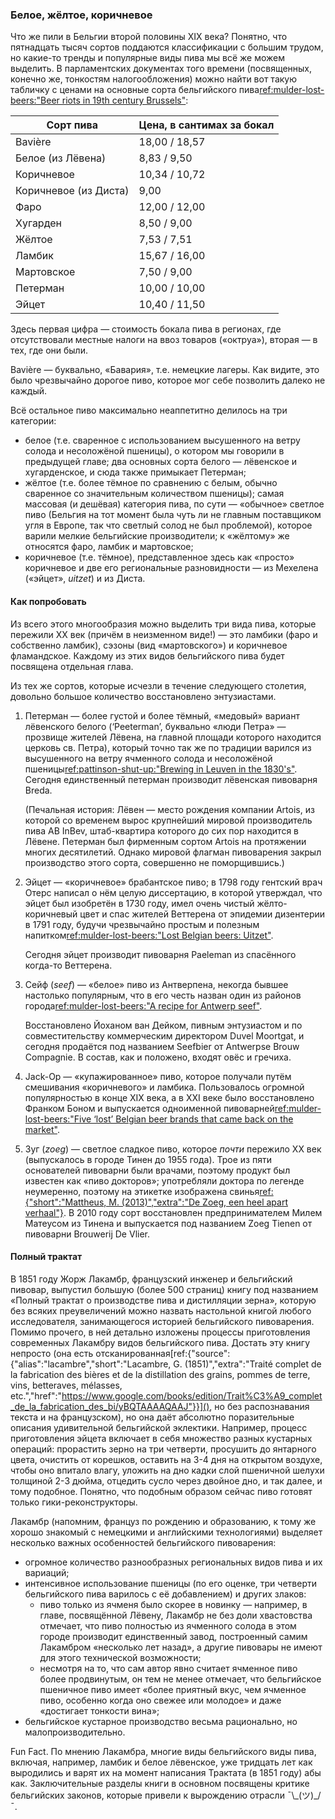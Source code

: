 ### Белое, жёлтое, коричневое

Что же пили в Бельгии второй половины XIX века? Понятно, что пятнадцать тысяч сортов поддаются классификации с большим трудом, но какие-то тренды и популярные виды пива мы всё же можем выделить. В парламентских документах того времени (посвященных, конечно же, тонкостям налогообложения) можно найти вот такую табличку с ценами на основные сорта бельгийского пива[ref:mulder-lost-beers:"Beer riots in 19th century Brussels"](https://lostbeers.com/beer-riots-in-19th-century-brussels/):

| Сорт пива                | Цена, в сантимах за бокал |
|--------------------------|---------------------------|
| Bavière                  | 18,00 / 18,57 |
| Белое (из Лёвена)        | 8,83 / 9,50 |
| Коричневое               | 10,34 / 10,72 |
| Коричневое (из Диста)    | 9,00 |
| Фаро                     | 12,00 / 12,00 |
| Хугарден                 | 8,50 / 9,00 |
| Жёлтое                   | 7,53 / 7,51 |
| Ламбик                   | 15,67 / 16,00 |
| Мартовское               | 7,50 / 9,00 |
| Петерман                 | 10,00 / 10,00 |
| Эйцет                    | 10,40 / 11,50 |

Здесь первая цифра — стоимость бокала пива в регионах, где отсутствовали местные налоги на ввоз товаров («октруа»), вторая — в тех, где они были.

Bavière — буквально, «Бавария», т.е. немецкие лагеры. Как видите, это было чрезвычайно дорогое пиво, которое мог себе позволить далеко не каждый.

Всё остальное пиво максимально неаппетитно делилось на три категории:

  * белое (т.е. сваренное с использованием высушенного на ветру солода и несоложёной пшеницы), о котором мы говорили в предыдущей главе; два основных сорта белого — лёвенское и хугарденское, и сюда также примыкает Петерман;
  * жёлтое (т.е. более тёмное по сравнению с белым, обычно сваренное со значительным количеством пшеницы); самая массовая (и дешёвая) категория пива, по сути — «обычное» светлое пиво (Бельгия на тот момент была чуть ли не главным поставщиком угля в Европе, так что светлый солод не был проблемой), которое варили мелкие бельгийские производители; к «жёлтому» же относятся фаро, ламбик и мартовское;
  * коричневое (т.е. тёмное), представленное здесь как «просто» коричневое и две его региональные разновидности —  из Мехелена («эйцет», *uitzet*) и из Диста.

#### Как попробовать

Из всего этого многообразия можно выделить три вида пива, которые пережили XX век (причём в неизменном виде!) — это ламбики (фаро и собственно ламбик), сэзоны (вид «мартовского») и коричневое фламандское. Каждому из этих видов бельгийского пива будет посвящена отдельная глава.

Из тех же сортов, которые исчезли в течение следующего столетия, довольно большое количество восстановлено энтузиастами.

  1. Петерман — более густой и более тёмный, «медовый» вариант лёвенского белого (‘Peeterman’, буквально «люди Петра» — прозвище жителей Лёвена, на главной площади которого находится церковь св. Петра), который точно так же по традиции варился из высушенного на ветру ячменного солода и несоложёной пшеницы[ref:pattinson-shut-up:"Brewing in Leuven in the 1830's"](http://barclayperkins.blogspot.com/2009/05/brewing-in-leuven-in-1830s.html). Сегодня единственный петерман производит лёвенская пивоварня Breda.

      (Печальная история: Лёвен — место рождения компании Artois, из которой со временем вырос крупнейший мировой производитель пива AB InBev, штаб-квартира которого до сих пор находится в Лёвене. Петерман был фирменным сортом Artois на протяжении многих десятилетий. Однако мировой флагман пивоварения закрыл производство этого сорта, совершенно не поморщившись.)

  2. Эйцет — «коричневое» брабантское пиво; в 1798 году гентский врач Отерс написал о нём целую диссертацию, в которой утверждал, что эйцет был изобретён в 1730 году, имел очень чистый жёлто-коричневый цвет и спас жителей Веттерена от эпидемии дизентерии в 1791 году, будучи чрезвычайно простым и полезным напитком[ref:mulder-lost-beers:"Lost Belgian beers: Uitzet"](https://lostbeers.com/lost-belgian-beers-uitzet/).

      Сегодня эйцет производит пивоварня Paeleman из спасённого когда-то Веттерена.

  3. Сейф (*seef*) — «белое» пиво из Антверпена, некогда бывшее настолько популярным, что в его честь назван один из районов города[ref:mulder-lost-beers:"A recipe for Antwerp seef"](https://lostbeers.com/a-recipe-for-antwerp-seef/).
  
      Восстановлено Йоханом ван Дейком, пивным энтузиастом и по совместительству коммерческим директором Duvel Moortgat, и сегодня продаётся под названием Seefbier от Antwerpse Brouw Compagnie. В состав, как и положено, входят овёс и гречиха.

  4. Jack-Op — «купажированное» пиво, которое получали путём смешивания «коричневого» и ламбика. Пользовалось огромной популярностью в конце XIX века, а в XXI веке было восстановлено Франком Боном и выпускается одноименной пивоварней[ref:mulder-lost-beers:"Five ‘lost’ Belgian beer brands that came back on the market"](https://lostbeers.com/five-lost-belgian-beer-brands-that-came-back-on-the-market/).

  5. Зуг (*zoeg*) — светлое сладкое пиво, которое *почти* пережило XX век (выпускалось в городе Тинен до 1955 года). Трое из пяти основателей пивоварни были врачами, поэтому продукт был известен как «пиво докторов»; употребляли доктора по легенде неумеренно, поэтому на этикетке изображена свинья[ref:{"short":"Mattheus, M. (2013)","extra":"De Zoeg, een heel apart verhaal"}](). В 2010 году сорт восстановлен предпринимателем Милем Матеусом из Тинена и выпускается под названием Zoeg Tienen от пивоварни Brouwerij De Vlier.

#### Полный трактат

В 1851 году Жорж Лакамбр, французский инженер и бельгийский пивовар, выпустил большую (более 500 страниц) книгу под названием «Полный трактат о производстве пива и дистилляции зерна», которую без всяких преувеличений можно назвать настольной книгой любого исследователя, занимающегося историей бельгийского пивоварения. Помимо прочего, в ней детально изложены процессы приготовления современных Лакамбру видов бельгийского пива. Достать эту книгу непросто (она есть отсканированная[ref:{"source":{"alias":"lacambre","short":"Lacambre, G. (1851)","extra":"Traité complet de la fabrication des bières et de la distillation des grains, pommes de terre, vins, betteraves, mélasses, etc.","href":"https://www.google.com/books/edition/Trait%C3%A9_complet_de_la_fabrication_des_bi/yBQTAAAAQAAJ"}}](), но без распознавания текста и на французском), но она даёт абсолютно поразительные описания удивительной бельгийской эклектики. Например, процесс приготовления эйцета включает в себя множество разных кустарных операций: прорастить зерно на три четверти, просушить до янтарного цвета, очистить от корешков, оставить на 3-4 дня на открытом воздухе, чтобы оно впитало влагу, уложить на дно кадки слой пшеничной шелухи толщиной 2-3 дюйма, отцедить сусло через двойное дно, и так далее, и тому подобное. Понятно, что подобным образом сейчас пиво готовят только гики-реконструкторы.

Лакамбр (напомним, француз по рождению и образованию, к тому же хорошо знакомый с немецкими и английскими технологиями) выделяет несколько важных особенностей бельгийского пивоварения:

  * огромное количество разнообразных региональных видов пива и их вариаций;
  * интенсивное использование пшеницы (по его оценке, три четверти бельгийского пива варилось с её добавлением) и других злаков:
      * пиво только из ячменя было скорее в новинку — например, в главе, посвящённой Лёвену, Лакамбр не без доли хвастовства отмечает, что пиво полностью из ячменного солода в этом городе производит единственный завод, построенный самим Лакамбром «несколько лет назад», а другие пивовары не имеют для этого технической возможности;
      * несмотря на то, что сам автор явно считает ячменное пиво более продвинутым, он тем не менее отмечает, что бельгийское пшеничное пиво имеет «более приятный вкус, чем ячменное пиво, особенно когда оно свежее или молодое» и даже «достигает тонкости вина»;
  * бельгийское кустарное производство весьма рационально, но малопроизводительно.

Fun Fact. По мнению Лакамбра, многие виды бельгийского виды пива, включая, например, ламбик и белое лёвенское, уже тридцать лет как выродились и варят их на момент написания Трактата (в 1851 году) абы как. Заключительные разделы книги в основном посвящены критике бельгийских законов, которые привели к вырождению отрасли ¯\\\_(ツ)_/¯.

